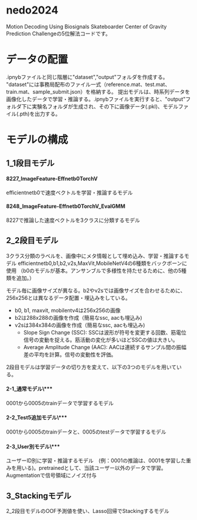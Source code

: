 # nedo2024
Motion Decoding Using Biosignals Skateboarder Center of Gravity Prediction Challengeの5位解法コードです。

# データの配置
.ipnybファイルと同じ階層に"dataset","output"フォルダを作成する。
"dataset"には事務局配布のファイル一式（reference.mat、test.mat、train.mat、sample_submit.json）を格納する。
提出モデルは、時系列データを画像化したデータで学習・推論する。.ipnybファイルを実行すると、"output"フォルダ下に実験名フォルダが生成され、その下に画像データ(.pkl)、モデルファイル(.pth)を出力する。

# モデルの構成

## 1_1段目モデル

#### 8227_ImageFeature-Effnetb0TorchV

efficientnetb0で速度ベクトルを学習・推論するモデル

#### 8248_ImageFeature-Effnetb0TorchV_EvalGMM

8227で推論した速度ベクトルを3クラスに分類するモデル

## 2_2段目モデル

3クラス分類のラベルを、画像中にメタ情報として埋め込み、学習・推論するモデル
efficientnetb0,b1,b2,v2s,MaxVit,MobileNetV4の6種類をバックボーンに使用
（b0のモデルが基本。アンサンブルで多様性を持たせるために、他の5種類を追加。）

モデル毎に画像サイズが異なる。b2やv2sでは画像サイズを合わせるために、256x256とは異なるデータ配置・埋込みをしている。
- b0, b1, maxvit, mobilentv4は256x256の画像
- b2は288x288の画像を作成（簡易なssc, aacも埋込み)
- v2sは384x384の画像を作成（簡易なssc, aacも埋込み)
    - Slope Sign Change (SSC): SSCは波形が符号を変更する回数、筋電位信号の変動を捉える。筋活動の変化が多いほどSSCの値は大きい。
    - Average Amplitude Change (AAC): AACは連続するサンプル間の振幅差の平均を計算。信号の変動性を評価。

2段目モデルは学習データの切り方を変えて、以下の3つのモデルを用いている。

#### 2-1_通常モデル\\***

0001から0005のtrainデータで学習するモデル

#### 2-2_Test5追加モデル\\***

0001から0005のtrainデータと、0005のtestデータで学習するモデル

#### 2-3_User別モデル\\***

ユーザーID別に学習・推論するモデル　(例：0001の推論は、0001を学習した重みを用いる)。pretrainedとして、当該ユーザー以外のデータで学習。Augmentationで信号領域にノイズ付与

## 3_Stackingモデル

2_2段目モデルのOOF予測値を使い、Lasso回帰でStackingするモデル

